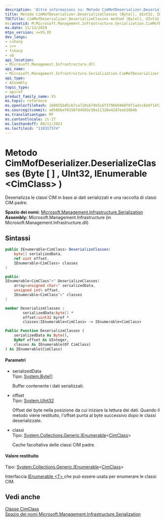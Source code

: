 ```yaml
---
description: 'Altre informazioni su: Metodo CimMofDeserializer.DeserializeClasses (Byte[], UInt32, IEnumerable <CimClass> )'
title: Metodo CimMofDeserializer.DeserializeClasses (Byte[], UInt32, IEnumerable(CimClass)) (Microsoft.Management.Infrastructure.Serialization)
TOCTitle: CimMofDeserializer.DeserializeClasses method (Byte[], UInt32, IEnumerable(CimClass)) (Microsoft.Management.Infrastructure.Serialization)
ms:assetid: M:Microsoft.Management.Infrastructure.Serialization.CimMofDeserializer.DeserializeClasses(System.Byte[],System.UInt32@,System.Collections.Generic.IEnumerable{Microsoft.Management.Infrastructure.CimClass})
ms.date: 11/13/2019
mtps_version: v=VS.85
dev_langs:
- csharp
- c++
- fsharp
- vb
api_location:
- Microsoft.Management.Infrastructure.dll
api_name:
- Microsoft.Management.Infrastructure.Serialization.CimMofDeserializer.DeserializeClasses
api_type:
- Assembly
topic_type:
- apiref
product_family_name: VS
ms.topic: reference
ms.openlocfilehash: 160925b45cb7ca710c674b5c6f379669460f071adcc8ebf14f2310ceced052f5
ms.sourcegitcommit: e858bbe701567d4583c50a11326e42d7ea51804b
ms.translationtype: MT
ms.contentlocale: it-IT
ms.lasthandoff: 08/11/2021
ms.locfileid: "118317374"
---
```

# <a name="cimmofdeserializerdeserializeclasses-method-byteuint32ienumerablecimclass"></a>Metodo CimMofDeserializer.DeserializeClasses (Byte \[ \] , UInt32, IEnumerable \<CimClass\> )

Deserializza le classi CIM in base ai dati serializzati e una raccolta di classi CIM padre.

**Spazio dei nomi:**   [Microsoft.Management.Infrastructure.Serialization](/previous-versions/windows/desktop/wmi_v2/mi-managed-api/hh832966(v=vs.85))  
**Assembly:**  Microsoft.Management.Infrastructure (in Microsoft.Management.Infrastructure.dll)  

## <a name="syntax"></a>Sintassi

``` csharp
public IEnumerable<CimClass> DeserializeClasses(
    byte[] serializedData,
    ref uint offset,
    IEnumerable<CimClass> classes
)
```

``` c++
public:
IEnumerable<CimClass^>^ DeserializeClasses(
    array<unsigned char>^ serializedData,
    unsigned int% offset,
    IEnumerable<CimClass^>^ classes
)
```

``` fsharp
member DeserializeClasses : 
        serializedData:byte[] *
        offset:uint32 byref *
        classes:IEnumerable<CimClass> -> IEnumerable<CimClass>
```

``` vb
Public Function DeserializeClasses (
    serializedData As Byte(),
    ByRef offset As UInteger,
    classes As IEnumerable(Of CimClass)
) As IEnumerable(CimClass)
```

#### <a name="parameters"></a>Parametri

  - serializedData  
    Tipo: [System.Byte](/dotnet/api/system.byte?view=netframework-4.8)\[\]
    
    Buffer contenente i dati serializzati.

<!-- end list -->

  - offset  
    Tipo: [System.UInt32](/dotnet/api/system.uint32?view=netframework-4.8)
    
    Offset dei byte nella posizione da cui iniziare la lettura dei dati. Quando il metodo viene restituito, l'offset punta al byte successivo dopo le classi deserializzate.

<!-- end list -->

  - classi  
    Tipo: [System.Collections.Generic.IEnumerable](/dotnet/api/system.collections.generic.ienumerable-1?view=netframework-4.8)\<[CimClass](/previous-versions/windows/desktop/wmi_v2/mi-managed-api/hh832269(v=vs.85))\>
    
    Cache facoltativa delle classi CIM padre.

#### <a name="return-value"></a>Valore restituito

Tipo: [System.Collections.Generic.IEnumerable](/dotnet/api/system.collections.generic.ienumerable-1?view=netframework-4.8)\<[CimClass](/previous-versions/windows/desktop/wmi_v2/mi-managed-api/hh832269(v=vs.85))\>

Interfaccia [IEnumerable \<T\> ](/dotnet/api/system.collections.generic.ienumerable-1?view=netframework-4.8) che può essere usata per enumerare le classi CIM.

## <a name="see-also"></a>Vedi anche

[Classe CimClass](/previous-versions/windows/desktop/wmi_v2/mi-managed-api/hh832269(v=vs.85))  
[Spazio dei nomi Microsoft.Management.Infrastructure.Serialization](/previous-versions/windows/desktop/wmi_v2/mi-managed-api/hh832966(v=vs.85))
